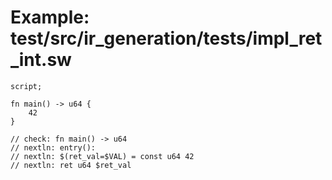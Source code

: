 # Example: test/src/ir_generation/tests/impl_ret_int.sw

```sway
script;

fn main() -> u64 {
    42
}

// check: fn main() -> u64
// nextln: entry():
// nextln: $(ret_val=$VAL) = const u64 42
// nextln: ret u64 $ret_val

```
